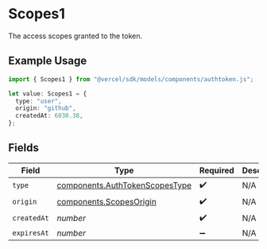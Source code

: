 # Scopes1

The access scopes granted to the token.

## Example Usage

```typescript
import { Scopes1 } from "@vercel/sdk/models/components/authtoken.js";

let value: Scopes1 = {
  type: "user",
  origin: "github",
  createdAt: 6030.38,
};
```

## Fields

| Field                                                                            | Type                                                                             | Required                                                                         | Description                                                                      |
| -------------------------------------------------------------------------------- | -------------------------------------------------------------------------------- | -------------------------------------------------------------------------------- | -------------------------------------------------------------------------------- |
| `type`                                                                           | [components.AuthTokenScopesType](../../models/components/authtokenscopestype.md) | :heavy_check_mark:                                                               | N/A                                                                              |
| `origin`                                                                         | [components.ScopesOrigin](../../models/components/scopesorigin.md)               | :heavy_check_mark:                                                               | N/A                                                                              |
| `createdAt`                                                                      | *number*                                                                         | :heavy_check_mark:                                                               | N/A                                                                              |
| `expiresAt`                                                                      | *number*                                                                         | :heavy_minus_sign:                                                               | N/A                                                                              |